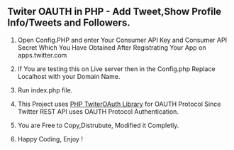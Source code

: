 ## Twiter OAUTH in PHP - Add Tweet,Show Profile Info/Tweets and Followers.

1. Open Config.PHP and enter Your Consumer API Key and Consumer API Secret Which You Have Obtained After Registrating Your App on apps.twitter.com

2. If You are testing this on Live server then in the Config.php Replace Localhost with your Domain Name.

3. Run index.php file.

4. This Project uses [PHP TwiterOAuth Library](https://twitteroauth.com/) for OAUTH Protocol Since Twitter REST API uses OAUTH Protocol Authentication.

5. You are Free to Copy,Distrubute, Modified it Completly.

6. Happy Coding, Enjoy !



